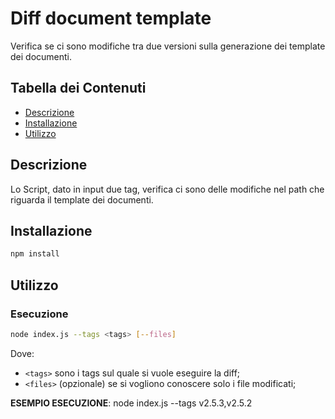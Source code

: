 # Diff document template

Verifica se ci sono modifiche tra due versioni sulla generazione dei template dei documenti.

## Tabella dei Contenuti

- [Descrizione](#descrizione)
- [Installazione](#installazione)
- [Utilizzo](#utilizzo)

## Descrizione

Lo Script, dato in input due tag, verifica ci sono delle modifiche nel path che riguarda il template dei documenti.

## Installazione

```bash
npm install
```

## Utilizzo
### Esecuzione
```bash
node index.js --tags <tags> [--files]
```
Dove:
- `<tags>` sono i tags sul quale si vuole eseguire la diff;
- `<files>` (opzionale) se si vogliono conoscere solo i file modificati;

**ESEMPIO ESECUZIONE**:
node index.js --tags v2.5.3,v2.5.2